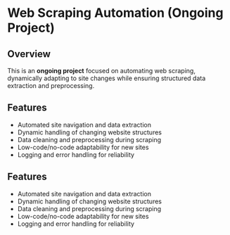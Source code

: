 # Web Scraping Automation (Ongoing Project)  

## Overview  
This is an **ongoing project** focused on automating web scraping, dynamically adapting to site changes while ensuring structured data extraction and preprocessing.  

## Features  
- Automated site navigation and data extraction  
- Dynamic handling of changing website structures  
- Data cleaning and preprocessing during scraping  
- Low-code/no-code adaptability for new sites  
- Logging and error handling for reliability  

## Features
- Automated site navigation and data extraction
- Dynamic handling of changing website structures
- Data cleaning and preprocessing during scraping
- Low-code/no-code adaptability for new sites
- Logging and error handling for reliability

  
